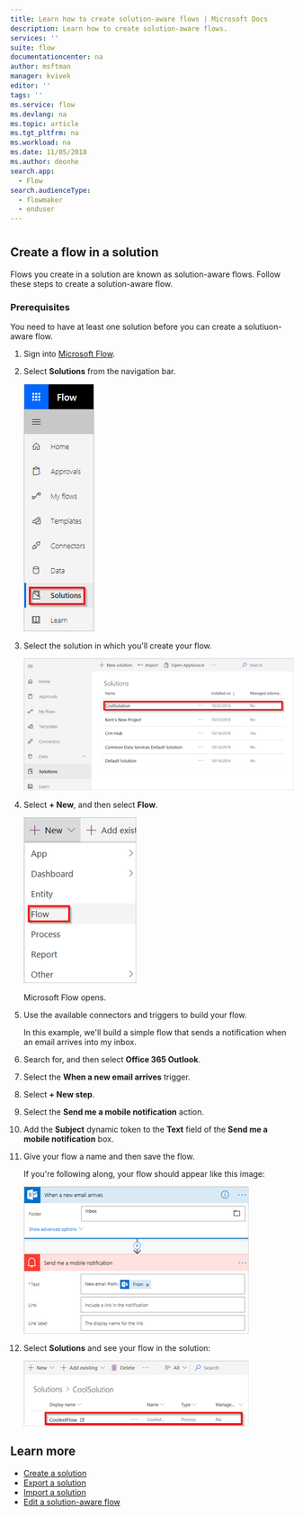 ```yaml
---
title: Learn how to create solution-aware flows | Microsoft Docs
description: Learn how to create solution-aware flows.
services: ''
suite: flow
documentationcenter: na
author: msftman
manager: kvivek
editor: ''
tags: ''
ms.service: flow
ms.devlang: na
ms.topic: article
ms.tgt_pltfrm: na
ms.workload: na
ms.date: 11/05/2018
ms.author: deonhe
search.app: 
  - Flow
search.audienceType: 
  - flowmaker
  - enduser
---
```


#

## Create a flow in a solution

Flows you create in a solution are known as solution-aware flows. Follow these steps to create a solution-aware flow.

### Prerequisites

You need to have at least one solution before you can create a solutiuon-aware flow.

1. Sign into [Microsoft Flow](https://flow.microsoft.com).
1. Select **Solutions** from the navigation bar.

    ![](./media/create-flow-solution/select-solutions-from-left-nav.png)

1. Select the solution in which you'll create your flow.

    ![](./media/create-flow-solution/new-solution-created.png)

1. Select **+ New**, and then select **Flow**.

    ![](./media/create-flow-solution/select-new-flow.png)

    Microsoft Flow opens.

1. Use the available connectors and triggers to build your flow.

    In this example, we'll build a simple flow that sends a notification when an email arrives into my inbox.
1. Search for, and then select **Office 365 Outlook**.
1. Select the **When a new email arrives** trigger.
1. Select **+ New step**.
1. Select the **Send me a mobile notification** action.
1. Add the **Subject** dynamic token to the **Text** field of the **Send me a mobile notification** box.
1. Give your flow a name and then save the flow.

    If you're following along, your flow should appear like this image:

    ![](./media/create-flow-solution/new-email-notification-flow.png)
1. Select **Solutions** and see your flow in the solution:

    ![](./media/create-flow-solution/new-flow-inside-solution.png)

## Learn more

* [Create a solution](./create-solution.md)
* [Export a solution](./export-flow-solution.md)
* [Import a solution](./import-flow-solution.md)
* [Edit a solution-aware flow](./edit-solution-aware-flow.md)
